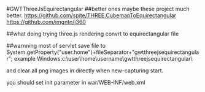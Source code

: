 #GWTThreeJsEquirectangular
##better ones
maybe these project much better.
https://github.com/spite/THREE.CubemapToEquirectangular
https://github.com/imgntn/j360

##what doing
trying three.js rendering convrt to equirectangular file

##warnning
most of servlet save file to System.getProperty("user.home")+fileSeparator+"gwtthreejsequirectangular";
example Windows:c:\user\home\username\gwtthreejsequirectangular\

and clear all png images in directly when new-capturing start.

you should set init parameter in war/WEB-INF/web.xml